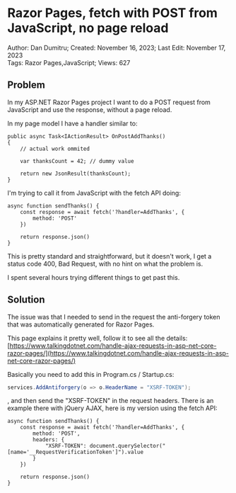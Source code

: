 # Razor Pages, fetch with POST from JavaScript, no page reload

Author: Dan Dumitru; Created: November 16, 2023; Last Edit: November 17, 2023  
Tags: Razor Pages,JavaScript; Views: 627

## Problem

In my ASP.NET Razor Pages project I want to do a POST request from JavaScript and use the response, without a page reload.

In my page model I have a handler similar to:

```
public async Task<IActionResult> OnPostAddThanks()
{
    // actual work ommited

    var thanksCount = 42; // dummy value

    return new JsonResult(thanksCount);
}
```
I'm trying to call it from JavaScript with the fetch API doing:

```
async function sendThanks() {
    const response = await fetch('?handler=AddThanks', {
        method: 'POST'
    })

    return response.json()
}
```

This is pretty standard and straightforward, but it doesn't work, I get a status code 400, Bad Request, with no hint on what the problem is.

I spent several hours trying different things to get past this.

## Solution

The issue was that I needed to send in the request the anti-forgery token that was automatically generated for Razor Pages.

This page explains it pretty well, follow it to see all the details: [https://www.talkingdotnet.com/handle-ajax-requests-in-asp-net-core-razor-pages/](https://www.talkingdotnet.com/handle-ajax-requests-in-asp-net-core-razor-pages/)

Basically you need to add this in Program.cs / Startup.cs:

```cs
services.AddAntiforgery(o => o.HeaderName = "XSRF-TOKEN");
```

, and then send the "XSRF-TOKEN" in the request headers. There is an example there with jQuery AJAX, here is my version using the fetch API:

```
async function sendThanks() {
    const response = await fetch('?handler=AddThanks', {
        method: 'POST',
        headers: {
            "XSRF-TOKEN": document.querySelector("[name='__RequestVerificationToken']").value
        }
    })

    return response.json()
}
```

